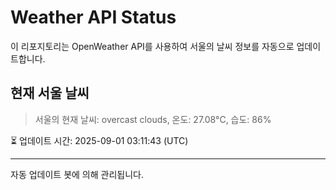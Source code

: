 
# Weather API Status

이 리포지토리는 OpenWeather API를 사용하여 서울의 날씨 정보를 자동으로 업데이트합니다.

## 현재 서울 날씨
> 서울의 현재 날씨: overcast clouds, 온도: 27.08°C, 습도: 86%

⏳ 업데이트 시간: 2025-09-01 03:11:43 (UTC)

---
자동 업데이트 봇에 의해 관리됩니다.
